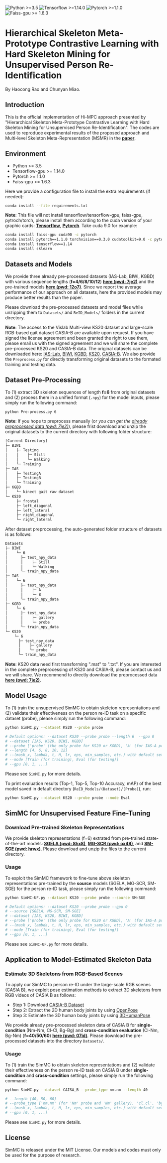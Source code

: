 ![Python >=3.5](https://img.shields.io/badge/Python->=3.5-blue.svg)
![Tensorflow >=1.14.0](https://img.shields.io/badge/Tensorflow->=1.14.0-yellow.svg)
![Pytorch >=1.1.0](https://img.shields.io/badge/Pytorch->=1.1.0-green.svg)
![Faiss-gpu >= 1.6.3](https://img.shields.io/badge/Faiss->=1.6.3-orange.svg)

# Hierarchical Skeleton Meta-Prototype Contrastive Learning with Hard Skeleton Mining for Unsupervised Person Re-Identification
By Haocong Rao and Chunyan Miao.

## Introduction
This is the official implementation of Hi-MPC approach presented by "Hierarchical Skeleton Meta-Prototype Contrastive Learning with Hard Skeleton Mining for Unsupervised Person Re-Identification". The codes are used to reproduce experimental results of the proposed approach and Multi-level Skeleton Meta-Representation (MSMR) in the [**paper**](.).


## Environment
- Python >= 3.5
- Tensorflow-gpu >= 1.14.0
- Pytorch >= 1.1.0
- Faiss-gpu >= 1.6.3

Here we provide a configuration file to install the extra requirements (if needed):
```bash
conda install --file requirements.txt
```

**Note**: This file will not install tensorflow/tensorflow-gpu, faiss-gpu, pytroch/torch, please install them according to the cuda version of your graphic cards: [**Tensorflow**](https://www.tensorflow.org/install/pip), [**Pytorch**](https://pytorch.org/get-started/locally/). Take cuda 9.0 for example:
```bash
conda install faiss-gpu cuda90 -c pytorch
conda install pytorch==1.1.0 torchvision==0.3.0 cudatoolkit=9.0 -c pytorch
conda install tensorflow==1.14
conda install sklearn
```

## Datasets and Models
We provide three already pre-processed datasets (IAS-Lab, BIWI, KGBD) with various sequence lengths (**f=4/6/8/10/12**) [**here (pwd: 7je2)**](https://pan.baidu.com/s/1R7CEsyMJsEnZGFLqwvchBg) and the pre-trained models [**here (pwd: 12o7)**](https://pan.baidu.com/s/1TxRHEMbojEavhxc2g45nwA). Since we report the average performance of our approach on all datasets, here the provided models may produce better results than the paper. <br/>

Please download the pre-processed datasets and model files while unzipping them to ``Datasets/`` and ``ReID_Models/`` folders in the current directory. <br/>

**Note**: The access to the Vislab Multi-view KS20 dataset and large-scale RGB-based gait dataset CASIA-B are available upon request. If you have signed the license agreement and been granted the right to use them, please email us with the signed agreement and we will share the complete pre-processed KS20 and CASIA-B data. The original datasets can be downloaded here: [IAS-Lab](http://robotics.dei.unipd.it/reid/index.php/downloads), [BIWI](http://robotics.dei.unipd.it/reid/index.php/downloads), [KGBD](https://www.researchgate.net/publication/275023745_Kinect_Gait_Biometry_Dataset_-_data_from_164_individuals_walking_in_front_of_a_X-Box_360_Kinect_Sensor), [KS20](http://vislab.isr.ist.utl.pt/datasets/#ks20), [CASIA-B](http://www.cbsr.ia.ac.cn/english/Gait%20Databases.asp). We also provide the ``Preprocess.py`` for directly transforming original datasets to the formated training and testing data. <br/> 

## Dataset Pre-Processing
To (1) extract 3D skeleton sequences of length **f=6** from original datasets and (2) process them in a unified format (``.npy``) for the model inputs, please simply run the following command: 
```bash
python Pre-process.py 6
```
**Note**: If you hope to preprocess manually (or *you can get the [already preprocessed data (pwd: 7je2)](https://pan.baidu.com/s/1R7CEsyMJsEnZGFLqwvchBg)*), please frist download and unzip the original datasets to the current directory with following folder structure:
```bash
[Current Directory]
├─ BIWI
│    ├─ Testing
│    │    ├─ Still
│    │    └─ Walking
│    └─ Training
├─ IAS
│    ├─ TestingA
│    ├─ TestingB
│    └─ Training
├─ KGBD
│    └─ kinect gait raw dataset
└─ KS20
     ├─ frontal
     ├─ left_diagonal
     ├─ left_lateral
     ├─ right_diagonal
     └─ right_lateral
```
After dataset preprocessing, the auto-generated folder structure of datasets is as follows:
```bash
Datasets
├─ BIWI
│    └─ 6
│      ├─ test_npy_data
│      │    ├─ Still
│      │    └─ Walking
│      └─ train_npy_data
├─ IAS
│    └─ 6
│      ├─ test_npy_data
│      │    ├─ A
│      │    └─ B
│      └─ train_npy_data
├─ KGBD
│    └─ 6
│      ├─ test_npy_data
│      │    ├─ gallery
│      │    └─ probe
│      └─ train_npy_data
└─ KS20
    └─ 6
      ├─ test_npy_data
      │    ├─ gallery
      │    └─ probe
      └─ train_npy_data
```
**Note**: KS20 data need first transforming ".mat" to ".txt". If you are interested in the complete preprocessing of KS20 and CASIA-B, please contact us and we will share. We recommend to directly download the preprocessed data [**here (pwd: 7je2)**](https://pan.baidu.com/s/1R7CEsyMJsEnZGFLqwvchBg).

## Model Usage

To (1) train the unsupervised SimMC to obtain skeleton representations and (2) validate their effectiveness on the person re-ID task on a specific dataset (probe), please simply run the following command:  

```bash
python SimMC.py --dataset KS20 --probe probe

# Default options: --dataset KS20 --probe probe --length 6  --gpu 0
# --dataset [IAS, KS20, BIWI, KGBD]
# --probe ['probe' (the only probe for KS20 or KGBD), 'A' (for IAS-A probe), 'B' (for IAS-B probe), 'Walking' (for BIWI-Walking probe), 'Still' (for BIWI-Still probe)] 
# --length [4, 6, 8, 10, 12] 
# --(mask_x, lambda, t, H, lr, eps, min_samples, etc.) with default settings for each dataset
# --mode [Train (for training), Eval (for testing)]
# --gpu [0, 1, ...]

```
Please see ```SimMC.py``` for more details.

To print evaluation results (Top-1, Top-5, Top-10 Accuracy, mAP) of the best model saved in default directory (```ReID_Models/(Dataset)/(Probe)```), run:

```bash
python SimMC.py --dataset KS20 --probe probe --mode Eval
```

## SimMC for Unsupervised Feature Fine-Tuning

### Download Pre-trained Skeleton Representations
We provide skeleton representations (f=6) extrated from pre-trained state-of-the-art models: [**SGELA (pwd: 8hx8)**](https://pan.baidu.com/s/1_LrPdO1nqegXoAPDAOpcPA), [**MG-SCR (pwd: ox49)**](https://pan.baidu.com/s/1ssHEi1P1N2NdCkJTcq3BlQ), and [**SM-SGE (pwd: hrwx)**](https://pan.baidu.com/s/1P7Jk-SEb3Ix2T9o_NrKTAg). Please download and unzip the files to the current directory.

### Usage
To exploit the SimMC framework to fine-tune above skeleton representations pre-trained by the **source** models (SGELA, MG-SCR, SM-SGE) for the person re-ID task, please simply run the following command:  
```bash
python SimMC-UF.py --dataset KS20 --probe probe --source SM-SGE

# Default options: --dataset KS20 --probe probe --gpu 0
# --source [SGELA, MG-SCR, SM-SGE]
# --dataset [IAS, KS20, BIWI, KGBD]
# --probe ['probe' (the only probe for KS20 or KGBD), 'A' (for IAS-A probe), 'B' (for IAS-B probe), 'Walking' (for BIWI-Walking probe), 'Still' (for BIWI-Still probe)]  
# --(mask_x, lambda, t, H, lr, eps, min_samples, etc.) with default settings for each dataset
# --mode [Train (for training), Eval (for testing)]
# --gpu [0, 1, ...]

```

Please see ```SimMC-UF.py``` for more details.


## Application to Model-Estimated Skeleton Data 

### Estimate 3D Skeletons from RGB-Based Scenes
To apply our SimMC to person re-ID under the large-scale RGB scenes (CASIA B), we exploit pose estimation methods to extract 3D skeletons from RGB videos of CASIA B as follows:
- Step 1: Download [CASIA-B Dataset](http://www.cbsr.ia.ac.cn/english/Gait%20Databases.asp)
- Step 2: Extract the 2D human body joints by using [OpenPose](https://github.com/CMU-Perceptual-Computing-Lab/openpose)
- Step 3: Estimate the 3D human body joints by using [3DHumanPose](https://github.com/flyawaychase/3DHumanPose)


We provide already pre-processed skeleton data of CASIA B for **single-condition** (Nm-Nm, Cl-Cl, Bg-Bg) and **cross-condition evaluation** (Cl-Nm, Bg-Nm) (**f=40/50/60**) [**here (pwd: 07id)**](https://pan.baidu.com/s/1_Licrunki68r7F3EWQwYng). 
Please download the pre-processed datasets into the directory ``Datasets/``. <br/>

### Usage
To (1) train the SimMC to obtain skeleton representations and (2) validate their effectiveness on the person re-ID task on CASIA B under **single-condition** and **cross-condition** settings, please simply run the following command:

```bash
python SimMC.py --dataset CAISA_B --probe_type nm.nm --length 40

# --length [40, 50, 60] 
# --probe_type ['nm.nm' (for 'Nm' probe and 'Nm' gallery), 'cl.cl', 'bg.bg', 'cl.nm' (for 'Cl' probe and 'Nm' gallery), 'bg.nm']  
# --(mask_x, lambda, t, H, lr, eps, min_samples, etc.) with default settings
# --gpu [0, 1, ...]

```

Please see ```SimMC.py``` for more details.


## License

SimMC is released under the MIT License. Our models and codes must only be used for the purpose of research.
